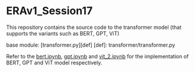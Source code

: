 # ERAv1_Session17

This repository contains the source code to the transformer model (that supports the variants such as BERT, GPT, ViT)

base module: [transformer.py][def]
[def]: transformer/transformer.py

Refer to the [bert.ipynb][def2], [gpt.ipynb][def3] and [vit_2.ipynb][def4] for the implementation of BERT, GPT and ViT model respectively.


[def2]: bert.ipynb
[def3]: gpt.ipynb
[def4]: vit_2.ipynb